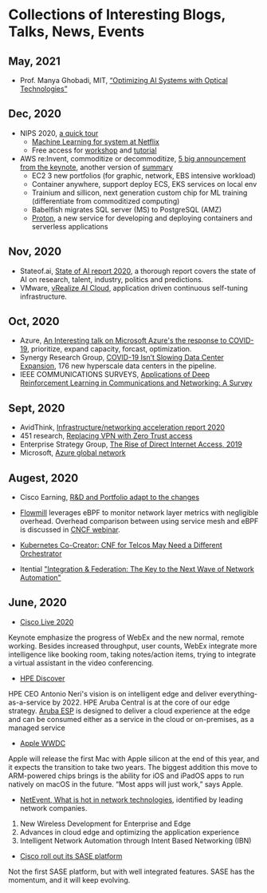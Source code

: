 # Collections of Interesting Blogs, Talks, News, Events

## May, 2021
* Prof. Manya Ghobadi, MIT, [“Optimizing AI Systems with Optical Technologies”](https://vimeo.com/549460720)
## Dec, 2020
* NIPS 2020, [a quick tour](https://www.zdnet.com/article/a-quick-tour-of-what-you-missed-at-the-neurips-2020-ai-conference/)
  * [Machine Learning for system at Netflix](https://slideslive.com/38943225/machine-learning-for-systems-a-peek-for-researchers)
  * Free access for [workshop](https://nips.cc/Conferences/2020/Schedule?type=Workshop) and [tutorial](https://nips.cc/virtual/2020/public/cal_main.html)
* AWS re:Invent, commoditize or decommoditize, [5 big announcement from the keynote](https://futurumresearch.com/research-notes/aws-reinvent-2020-5-big-announcements-from-andy-jassys-keynote/), another version of [summary](https://www.techrepublic.com/article/aws-reinvent-day-1-top-5-announcements-include-machine-learning-storage-innovations-and-container-capabilities/)
  * EC2 3 new portfolios (for graphic, network, EBS intensive workload)
  * Container anywhere, support deploy ECS, EKS services on local env
  * Trainium and sillicon, next generation custom chip for ML training (differentiate from commoditized computing)
  * Babelfish migrates SQL server (MS) to PostgreSQL (AMZ)
  * [Proton](https://acloudguru.com/blog/engineering/what-you-need-to-know-about-the-new-aws-proton-service), a new service for developing and deploying containers and serverless applications
## Nov, 2020
* Stateof.ai, [State of AI report 2020](https://www.stateof.ai/?utm_medium=email&utm_source=topic+optin&utm_campaign=awareness&utm_content=20201109+data+ai+nl&mkt_tok=eyJpIjoiTVRWbFptSXlaV0ZsT1RnNSIsInQiOiJiSGRxbnNWSmtLQ1dtUG8zY2pKQTV5WkpPcU5GTGpsZ25PR2RuZVdIRllzZTkzU3ViY3hiMm0yMk1qQWZYbkNDd3ZjWWRDT05ES0N5RGdVekxHNjlmYkJXV1Uwb1I4UENMZkpxdUNFNW05ek5pMzZxcFR5T2p0MVwvZllRTlN3ZEMifQ%3D%3D), a thorough report covers the state of AI on research, talent, industry, politics and predictions.
* VMware, [vRealize AI Cloud](https://www.brighttalk.com/webcast/18420/450574?utm_campaign=add-to-calendar&utm_medium=calendar&utm_source=brighttalk-transact), application driven continuous self-tuning infrastructure.

## Oct, 2020
* Azure, [An Interesting talk on Microsoft Azure's the response to COVID-19](https://azure.microsoft.com/en-us/blog/azure-responds-to-covid19/), prioritize, expand capacity, forcast, optimization.
* Synergy Research Group, [COVID-19 Isn’t Slowing Data Center Expansion](https://www.srgresearch.com/articles/hyperscale-data-center-count-reaches-541-mid-2020-another-176-pipeline), 176 new hyperscale data centers in the pipeline.
* IEEE COMMUNICATIONS SURVEYS, [Applications of Deep Reinforcement Learning in Communications and Networking: A Survey](https://arxiv.org/pdf/1810.07862.pdf)

## Sept, 2020
* AvidThink, [Infrastructure/networking acceleration report 2020](https://avidthink.com/announcements/infrastructure-acceleration-report-available-2020/)
* 451 research, [Replacing VPN with Zero Trust access](https://blog.banyansecurity.io/blog/a-practical-approach-to-replacing-vpns-with-zero-trust-access)
* Enterprise Strategy Group, [The Rise of Direct Internet Access, 2019](https://security.umbrella.com/esg-report-rise-of-dia)
* Microsoft, [Azure global network](https://azure.microsoft.com/en-us/global-infrastructure/global-network/#overview)

## Augest, 2020

* Cisco Earning, [R&D and Portfolio adapt to the changes](https://searchnetworking.techtarget.com/news/252487700/Cisco-restructuring-follows-weak-revenues-forecast?track=NL-1817&ad=935417&asrc=EM_NLN_133437486&utm_medium=EM&utm_source=NLN&utm_campaign=20200817_Cisco%20plans%20to%20restructure%20due%20to%20revenue%20declines)

* [Flowmill](https://www.flowmill.com/) leverages eBPF to monitor network layer metrics with negligible overhead.
Overhead comparison between using service mesh and eBPF is discussed in [CNCF webinar](https://www.cncf.io/webinars/comparing-ebpf-and-istio-envoy-for-monitoring-microservice-interactions/). 

* [Kubernetes Co-Creator: CNF for Telcos May Need a Different Orchestrator](https://www.datacenterknowledge.com/networks/kubernetes-co-creator-cnf-telcos-may-need-different-orchestrator)

* Itential ["Integration & Federation: The Key to the Next Wave of Network Automation"](https://www.slideshare.net/Marketing_Itential/integration-federation-the-key-to-the-next-wave-of-network-automation/)
## June, 2020

* [Cisco Live 2020](https://www.ciscolive.com/us.html)

Keynote emphasize the progress of WebEx and the new normal, remote working.
Besides increased throughput, user counts, WebEx integrate more intelligence like booking room, taking notes/action items, trying to integrate a virtual assistant in the video conferencing.

* [HPE Discover](https://www.hpe.com/us/en/discover.html?&chatsrc=ot-en&jumpid=ps_7sr3y6pvbc_aid-520023673)

HPE CEO Antonio Neri's vision is on intelligent edge and deliver everything-as-a-service by 2022. 
HPE Aruba Central is at the core of our edge strategy. [Aruba ESP](https://www.hpe.com/us/en/newsroom/press-release/2020/06/introducing-aruba-esp-the-industrys-first-cloud-native-platform-built-for-the-intelligent-edge.html) is designed to deliver a cloud experience at the edge and can be consumed either as a service in the cloud or on-premises, as a managed service

* [Apple WWDC](https://www.theverge.com/2020/6/22/21295475/apple-mac-processors-arm-silicon-chips-wwdc-2020)

Apple will release the first Mac with Apple silicon at the end of this year, and it expects the transition to take two years. The biggest addition this move to ARM-powered chips brings is the ability for iOS and iPadOS apps to run natively on macOS in the future. “Most apps will just work,” says Apple.

* [NetEvent, What is hot in network technologies](https://netevents.org/upcoming_events/whats-hot-in-networking-analyst-views-duplicate-1-2/), identified by leading network companies.

1. New Wireless Development for Enterprise and Edge
2. Advances in cloud edge and optimizing the application experience
3. Intelligent Network Automation through Intent Based Networking (IBN)


* [Cisco roll out its SASE platform](https://www.sdxcentral.com/articles/news/cisco-rolls-out-sase-platform/2020/06/)

Not the first SASE platform, but with well integrated features. SASE has the momentum, and it will keep evolving. 
